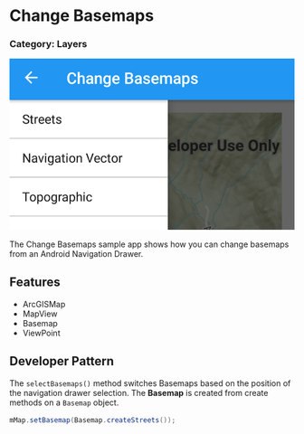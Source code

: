 # Change Basemaps
### Category: Layers
![Change Basemaps App](change-basemaps.png)

The Change Basemaps sample app shows how you can change basemaps from an Android Navigation Drawer.  

## Features
* ArcGISMap
* MapView
* Basemap
* ViewPoint

## Developer Pattern
The `selectBasemaps()` method switches Basemaps based on the position of the navigation drawer selection. The **Basemap** is created from create methods on a `Basemap` object.  

```java
mMap.setBasemap(Basemap.createStreets());
```
